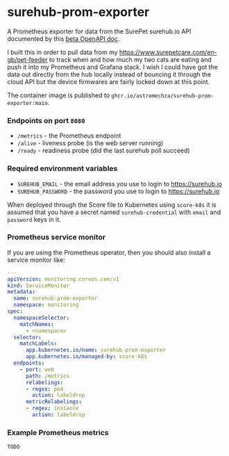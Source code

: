 # surehub-prom-exporter

A Prometheus exporter for data from the SurePet surehub.io API documented by this [beta OpenAPI doc](https://app-api.beta.surehub.io/index.html).

I built this in order to pull data from my <https://www.surepetcare.com/en-gb/pet-feeder> to track when and how much my two cats are eating and push it into my Prometheus and Grafana stack. I wish I could have got the data out directly from the hub locally instead of bouncing it through the cloud API but the device firmwares are fairly locked down at this point. 

The container image is published to `ghcr.io/astromechza/surehub-prom-exporter:main`.

### Endpoints on port `8080`

- `/metrics` - the Prometheus endpoint
- `/alive` - liveness probe (is the web server running)
- `/ready` - readiness probe (did the last surehub poll succeed)

### Required environment variables

- `SUREHUB_EMAIL` - the email address you use to login to <https://surehub.io>
- `SUREHUB_PASSWORD` - the password you use to login to <https://surehub.io>

When deployed through the Score file to Kubernetes using `score-k8s` it is assumed that you have a secret named `surehub-credential` with `email` and `password` keys in it.

### Prometheus service monitor

If you are using the Prometheus operator, then you should also install a service monitor like:

```yaml
---
apiVersion: monitoring.coreos.com/v1
kind: ServiceMonitor
metadata:
  name: surehub-prom-exporter
  namespace: monitoring
spec:
  namespaceSelector:
    matchNames:
      - <namespace>
  selector:
    matchLabels:
      app.kubernetes.io/name: surehub-prom-exporter
      app.kubernetes.io/managed-by: score-k8s
  endpoints:
    - port: web
      path: /metrics
      relabelings:
      - regex: pod
        action: labeldrop
      metricRelabelings:
      - regex: instance
        action: labeldrop
```

### Example Prometheus metrics

```
TODO
```
